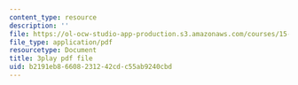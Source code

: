 ```yaml
---
content_type: resource
description: ''
file: https://ol-ocw-studio-app-production.s3.amazonaws.com/courses/15-071-the-analytics-edge-spring-2017/b2191eb86608231242cdc55ab9240cbd_MvERdFp8mvI.pdf
file_type: application/pdf
resourcetype: Document
title: 3play pdf file
uid: b2191eb8-6608-2312-42cd-c55ab9240cbd
---
```

